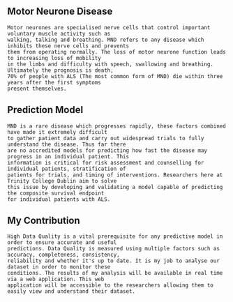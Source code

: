 ## Motor Neurone Disease
	Motor neurones are specialised nerve cells that control important voluntary muscle activity such as 
	walking, talking and breathing. MND refers to any disease which inhibits these nerve cells and prevents 
	them from operating normally. The loss of motor neurone function leads to increasing loss of mobility 
	in the limbs and difficulty with speech, swallowing and breathing. Ultimately the prognosis is death, 
	70% of people with ALS (The most common form of MND) die within three years after the first symptoms 
	present themselves.

## Prediction Model
	MND is a rare disease which progresses rapidly, these factors combined have made it extremely difficult 
	to gather patient data and carry out widespread trials to fully understand the disease. Thus far there 
	are no accredited models for predicting how fast the disease may progress in an individual patient. This 
	information is critical for risk assessment and counselling for individual patients, stratification of 
	patients for trials, and timing of interventions. Researchers here at Trinity College Dublin aim to solve 
	this issue by developing and validating a model capable of predicting the composite survival endpoint 
	for individual patients with ALS. 

## My Contribution
	High Data Quality is a vital prerequisite for any predictive model in order to ensure accurate and useful 
	predictions. Data Quality is measured using multiple factors such as accuracy, completeness, consistency, 
	reliability and whether it's up to date. It is my job to analyse our dataset in order to monitor these 
	conditions. The results of my analysis will be available in real time via a web application. This web 
	application will be accessible to the researchers allowing them to easily view and understand their dataset.


